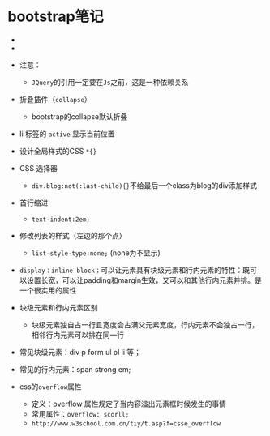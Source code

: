 # bootstrap笔记
 - 	<script type="text/javascript" src="{% static 'jquery-1.12.4.min.js' %}"></script>
 - <script type="text/javascript" src="{% static 'bootstrap-3.3.7/js/bootstrap.min.js' %}"></script>
 - 注意：
 	- `JQuery`的引用一定要在`Js`之前，这是一种依赖关系
 
 - 折叠插件（`collapse`）
 	- bootstrap的collapse默认折叠
 	
 - li 标签的 `active` 显示当前位置
 
 - 设计全局样式的CSS
 	`*{}`

 - CSS 选择器
 	- `div.blog:not(:last-child){}`不给最后一个class为blog的div添加样式

 - 首行缩进
 	- `text-indent:2em;`

 - 修改列表的样式（左边的那个点）
 	- `list-style-type:none;` (none为不显示)

 - `display：inline-block；`可以让元素具有块级元素和行内元素的特性：既可以设置长宽，可以让padding和margin生效，又可以和其他行内元素并排。是一个很实用的属性

 - 块级元素和行内元素区别
  	- 块级元素独自占一行且宽度会占满父元素宽度，行内元素不会独占一行，相邻行内元素可以排在同一行

 - 常见块级元素：div p form ul ol li 等；
 - 常见的行内元素：span strong em;
 
 - css的`overflow`属性
 	- 定义：overflow 属性规定了当内容溢出元素框时候发生的事情
 	- 常用属性：`overflow: scorll;` 
 	- `http://www.w3school.com.cn/tiy/t.asp?f=csse_overflow`


